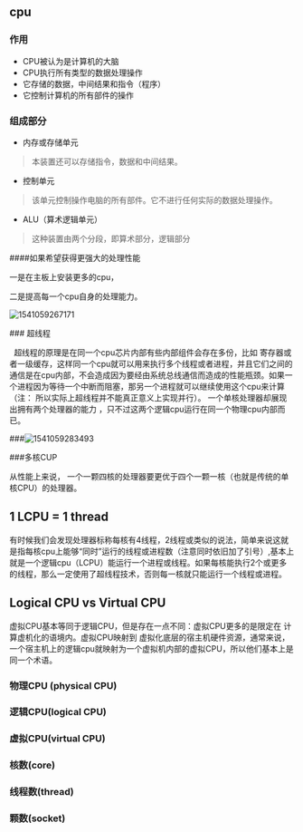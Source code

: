 ## cpu

### 作用

- CPU被认为是计算机的大脑
- CPU执行所有类型的数据处理操作
- 它存储的数据，中间结果和指令（程序）
- 它控制计算机的所有部件的操作

### 组成部分

- 内存或存储单元

> 本装置还可以存储指令，数据和中间结果。 

- 控制单元

> 该单元控制操作电脑的所有部件。它不进行任何实际的数据处理操作。 

- ALU（算术逻辑单元）

> 这种装置由两个分段，即算术部分，逻辑部分

####如果希望获得更强大的处理性能

一是在主板上安装更多的cpu，

二是提高每一个cpu自身的处理能力。 

![1541059267171](C:\Users\ADMINI~1\AppData\Local\Temp\1541059267171.png)

### 超线程

 	超线程的原理是在同一个cpu芯片内部有些内部组件会存在多份，比如 寄存器或者一级缓存，这样同一个cpu就可以用来执行多个线程或者进程，并且它们之间的通信是在cpu内部，不会造成因为要经由系统总线通信而造成的性能瓶颈。如果一个进程因为等待一个中断而阻塞，那另一个进程就可以继续使用这个cpu来计算（注： 所以实际上超线程并不能真正意义上实现并行）。 一个单核处理器却展现出拥有两个处理器的能力 ，只不过这两个逻辑cpu运行在同一个物理cpu内部而已。 

###![1541059283493](C:\Users\ADMINI~1\AppData\Local\Temp\1541059283493.png)

###多核CUP

从性能上来说， 一个一颗四核的处理器要更优于四个一颗一核（也就是传统的单核CPU）的处理器。 

## 1 LCPU = 1 thread

有时候我们会发现处理器标称每核有4线程，2线程或类似的说法，简单来说这就是指每核cpu上能够“同时”运行的线程或进程数（注意同时依旧加了引号）,基本上就是一个逻辑cpu（LCPU）能运行一个进程或线程。如果每核能执行2个或更多的线程，那么一定使用了超线程技术，否则每一核就只能运行一个线程或进程。 

## Logical CPU vs Virtual CPU

虚拟CPU基本等同于逻辑CPU，但是存在一点不同：虚拟CPU更多的是限定在 计算虚机化的语境内。虚拟CPU映射到 虚拟化底层的宿主机硬件资源，通常来说，一个宿主机上的逻辑cpu就映射为一个虚拟机内部的虚拟CPU，所以他们基本上是同一个术语。 



### 物理CPU (physical CPU) 

###  逻辑CPU(logical CPU) 

### 虚拟CPU(virtual CPU) 

### 核数(core) 

### 线程数(thread) 

### 颗数(socket) 

